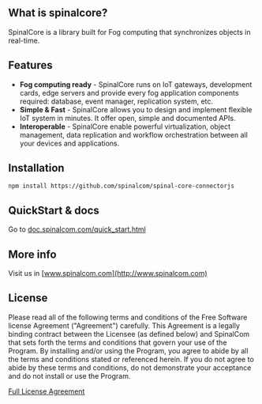 ## What is spinalcore?

SpinalCore is a library built for Fog computing that synchronizes objects in real-time.

## Features

* **Fog computing ready** - SpinalCore runs on IoT gateways, development cards, edge servers and provide every fog application components required: database, event manager, replication system, etc.
* **Simple & Fast** - SpinalCore allows you to design and implement flexible IoT system in minutes. It offer open, simple and documented APIs.
* **Interoperable** - SpinalCore enable powerful virtualization, object management, data replication and workflow orchestration between all your devices and applications.

## Installation

```
npm install https://github.com/spinalcom/spinal-core-connectorjs
```

## QuickStart & docs

Go to [doc.spinalcom.com/quick_start.html](http://doc.spinalcom.com/quick_start.html)

## More info

Visit us in [www.spinalcom.com](http://www.spinalcom.com)

## License

Please read all of the following terms and conditions of the Free Software license Agreement ("Agreement") carefully.
This Agreement is a legally binding contract between the Licensee (as defined below) and SpinalCom that sets forth the terms and conditions that govern your use of the Program. By installing and/or using the Program, you agree to abide by all the terms and conditions stated or referenced herein.
If you do not agree to abide by these terms and conditions, do not demonstrate your acceptance and do not install or use the Program.

[Full License Agreement](http://resources.spinalcom.com/licenses.pdf)
